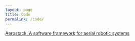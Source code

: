 ```yaml
---
layout: page
title: Code
permalink: /code/
---
```


[Aerostack: A software framework for aerial robotic systems](https://github.com/cvar-upm/aerostack/wiki)
